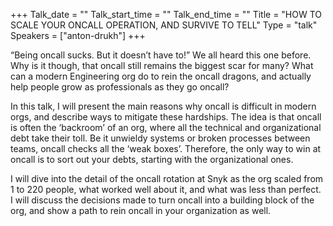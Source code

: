 +++
Talk_date = ""
Talk_start_time = ""
Talk_end_time = ""
Title = "HOW TO SCALE YOUR ONCALL OPERATION, AND SURVIVE TO TELL"
Type = "talk"
Speakers = ["anton-drukh"]
+++

“Being oncall sucks. But it doesn’t have to!” We all heard this one before. Why is it though, that oncall still remains the biggest scar for many? What can a modern Engineering org do to rein the oncall dragons, and actually help people grow as professionals as they go oncall?

In this talk, I will present the main reasons why oncall is difficult in modern orgs, and describe ways to mitigate these hardships. The idea is that oncall is often the ‘backroom’ of an org, where all the technical and organizational debt take their toll. Be it unwieldy systems or broken processes between teams, oncall checks all the ‘weak boxes’. Therefore, the only way to win at oncall is to sort out your debts, starting with the organizational ones.

I will dive into the detail of the oncall rotation at Snyk as the org scaled from 1 to 220 people, what worked well about it, and what was less than perfect. I will discuss the decisions made to turn oncall into a building block of the org, and show a path to rein oncall in your organization as well.